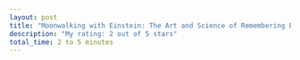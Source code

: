 ```yaml
---
layout: post
title: "Moonwalking with Einstein: The Art and Science of Remembering Everything by Joshua Foer"
description: "My rating: 2 out of 5 stars"
total_time: 2 to 5 minutes
---
```


